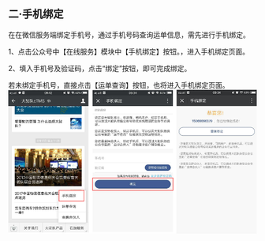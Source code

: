 ## 二·**手机绑定**

在在微信服务端绑定手机号，通过手机号码查询运单信息，需先进行手机绑定。

1、点击公众号中【在线服务】模块中【手机绑定】按钮。，进入手机绑定页面。

2、填入手机号及验证码，点击“绑定”按钮，即可完成绑定。

若未绑定手机号，直接点击【运单查询】按钮，也将进入手机绑定页面。![](/nassets/sh2-2.png)



